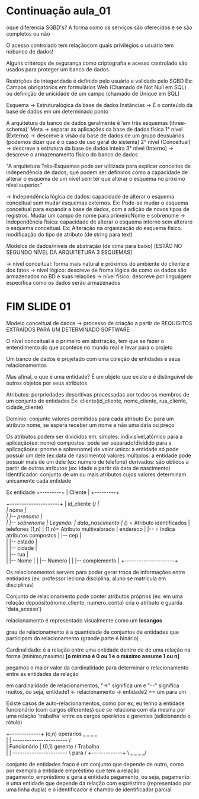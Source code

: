 # Continuação aula_01

oque diferencia SGBD's?
A forma como os serviços são oferecidos e se são completos ou não

O acesso controlado tem relaçãocom quais privilégios o usuário tem nobanco de dados!

Alguns critérops de segurança como criptografia e acesso controlado são usados para proteger um banco de dados

Restrições de integeridade é definido pelo usuário e validado pelo SGBD
Ex: Campos obrigatórios em formulários Web (Chamado de Not Null em SQL) ou definição de unicidade de um campo (chamado de Unique em SQL)

Esquema -> Estruturalógica da base de dados
Instâncias -> É o conteúdo da base de dados em um determinado ponto

A arquitetura de banco de dados geralmente é 'em três esquemas (three-schema)'
Meta -> separar as aplicações da base de dados física
1° nível (Externo) -> descreve a visão da base de dados de um grupo deusuários (podemos dizer que é o caso de uso geral do sistema)
2° nível (Conceitual) -> descreve a estrutura da base de dados inteira
3° nível (Interno) -> descreve o armazenamento físico do banco de dados

"A arquitetura Três-Esquemas pode ser utilizada para explicar conceitos de independência de dados, que podem ser definidos como a capacidade de alterar o esquema de um nível sem ter que alterar o esquema no próximo nível superior."

-> Independência lógica de dados: capacidade de alterar o esquema conceitual sem mudar esquemas externos. Ex: Pode-se mudar o esquema conceitual para expandir a base de dados, com a adição de novos tipos de registros. Mudar um campo de nome para primeiroNome e sobrenome
-> Independência física: capacidade de alterar o esquema interno sem alteraro o esquema conceitual. Ex: Alteração na organização do esquema físico. modificação do tipo de atributo (de string para text)

Modelos de dados/níveis de abstração (de cima para baixo) [ESTÃO NO SEGUNDO NÍVEL DA ARQUITETURA 3 ESQUEMAS]

-> nível conceitual: forma mais natural e próximos do ambiente do cliente e dos fatos 
-> nível lógico: descreve de froma lógica de como os dados são armazenados no BD e suas relações
-> nível físico: descreve por linguágem específica como os dados serão armazenados

# FIM SLIDE 01 

Modelo conceitual de dados -> processo de criação a partir de REQUISITOS EXTRAÍDOS PARA UM DETERMINADO SOFTWARE

O nível conceitual é o primeiro em abstração, tem que se fazer o entendimento do que acontece no mundo real e levar para o projeto

Um banco de dados é projetado com uma coleção de entidades e seus relacionamentos

Mas afinal, o que é uma entidade?
É um objeto que existe e é distinguível de outros objetos por seus atributos

Atributos: porpriedades descritivas processadas por todos os membros de um conjunto de entidades
Ex: cliente(id_cliente, nome_cliente, rua_cliente, cidade_cliente)

Domínio: conjunto valores permitidos para cada atributo
Ex: para um atributo nome, se espera receber um nome e não uma data ou preço

Os atributos podem ser divididos em:
simples: indivisível,atômico para a aplicação(ex: nome)
compostos: pode ser separado/dividido para a aplicação(ex: pnome e sobrenome)
de valor único: a entidade só pode possuir um dele (ex:data de nascimento)
valores múltiplos: a entidade pode possuir mais de um dele (ex: numero de telefone)
derivados: são obtidos a partir de outros atributos (ex: idade a partir da data de nascimento)
Identificador: conjunto de um ou mais atributos cujos valores determinam unicamente cada entidade

Ex entidade
+---------+ 
| Cliente |
+---------+

+---------------------+
| id_cliente (*)      |  
| nome                |  
| |-- prenome         |  
| |-- sobrenome       |         Legenda:
| data_nascimento     |         (*) = Atributo identificados
| telefones (1,n)     |         (1,n)= Atributo multivalorado
| endereco            |         |--  = Indica atributos compostos
| |-- cep             |  
| |-- estado          |  
| |-- cidade          |  
| |-- rua             |  
|     |-- Nome        |
|     |-- Numero      |
|     |-- complemento |
+---------------------+

Os relacionamentos servem para poder gerar troca de informações entre entidades (ex: professor leciona disciplina, aluno se matricula em disciplinas)

Conjunto de relacionamento pode conter atributos próprios (ex: em uma relação depoósito(nome_cliente, numero_conta) cria o atributo e guarda 'data_acesso')

relacionamento é representado visualmente como um **losangos**

grau de relacionamento é a quantidade de conjuntos de entidades que participam do relacionamento (grande parte é binário)

Cardinalidade: é a relação entre uma entidade dentro de de uma relação na forma (minimo,maximo) **[o minimo é 0 ou 1 e o máximo assume 1 ou n]**

pegamos o maior valor da cardinalidade para determinar o relacionamento entre as entidades da relação

em cardinalidade de relacionamentos, "->" significa um e "--" significa muitos, ou seja, entidade1 <- relacionamento -> entidade2 == um para um

Existe casos de auto-relacionamentos, como por ex, eu tenho a entidade funcionário (com cargos diferentes) que se relaciona com ela mesma por uma relação 'trabalha' entre os cargos operários e gerentes (adicionando o rótulo)

+-------------+     (o,n) operarios       _ _ _ _    
|             | -----------------------  /        \
| Funcionário |     (0,1) gerente       / Trabalha \
|             | ----------------------- \ para     /
+-------------+                          \ _ _ _ _/

conjunto de entidades fraco é um conjunto que depende de outro, como por exemplo a entidade empréstimo que tem a relação pagamento_empréstimo e gera a entidade pagamento, ou seja, pagamento é uma entidade que depende da relação com espréstimo (representado por uma linha dupla) e o identificador é chamdo de identificador parcial